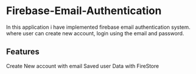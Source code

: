 # Firebase-Email-Authentication
In this application i have implemented firebase email authentication system. where user can create new account, login using the email and password.

## Features
Create New account with email
Saved user Data with FireStore
